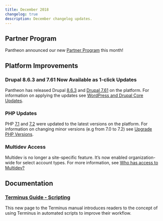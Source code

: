```yaml
---
title: December 2018
changelog: true
description: December changelog updates.
---
```


## Partner Program
Pantheon announced our new [Partner Program](https://pantheon.io/plans/partner-program) this month!

## Platform Improvements
### Drupal 8.6.3 and 7.61 Now Available as 1-click Updates
Pantheon has released Drupal [8.6.3](https://www.drupal.org/project/drupal/releases/8.6.3) and [Drupal 7.61](https://www.drupal.org/project/drupal/releases/7.61) on the platform. For information on applying the updates see [WordPress and Drupal Core Updates](/core-updates).

### PHP Updates
PHP [7.1](http://www.php.net/ChangeLog-7.php#7.1.24) and [7.2](http://www.php.net/ChangeLog-7.php#7.2.12) were updated to the latest versions on the platform. For information on changing minor versions (e.g from 7.0 to 7.2) see [Upgrade PHP Versions](/php-versions).

### Multidev Access
Multidev is no longer a site-specific feature. It’s now enabled organization-wide for select account types. For more information, see <a href="/docs/multidev-faq/#who-has-access-to-multidev" data-proofer-ignore>Who has access to Multidev?</a>

## Documentation
### [Terminus Guide - Scripting](/terminus/scripting)
This new page to the Terminus manual introduces readers to the concept of using Terminus in automated scripts to improve their workflow.
